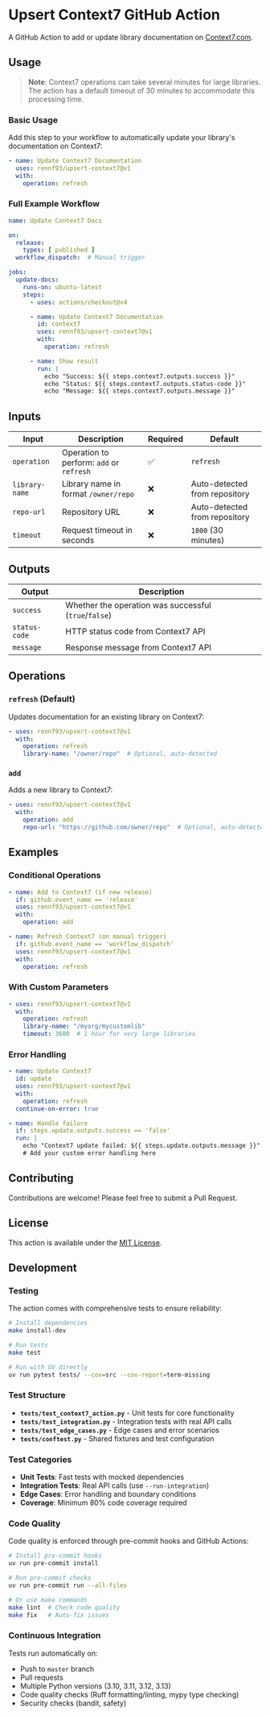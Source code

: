 # Upsert Context7 GitHub Action

A GitHub Action to add or update library documentation on [Context7.com](https://context7.com).

## Usage

> **Note**: Context7 operations can take several minutes for large libraries. The action has a default timeout of 30 minutes to accommodate this processing time.

### Basic Usage

Add this step to your workflow to automatically update your library's documentation on Context7:

```yaml
- name: Update Context7 Documentation
  uses: rennf93/upsert-context7@v1
  with:
    operation: refresh
```

### Full Example Workflow

```yaml
name: Update Context7 Docs

on:
  release:
    types: [ published ]
  workflow_dispatch:  # Manual trigger

jobs:
  update-docs:
    runs-on: ubuntu-latest
    steps:
      - uses: actions/checkout@v4

      - name: Update Context7 Documentation
        id: context7
        uses: rennf93/upsert-context7@v1
        with:
          operation: refresh

      - name: Show result
        run: |
          echo "Success: ${{ steps.context7.outputs.success }}"
          echo "Status: ${{ steps.context7.outputs.status-code }}"
          echo "Message: ${{ steps.context7.outputs.message }}"
```

## Inputs

| Input | Description | Required | Default |
|-------|-------------|----------|---------|
| `operation` | Operation to perform: `add` or `refresh` | ✅ | `refresh` |
| `library-name` | Library name in format `/owner/repo` | ❌ | Auto-detected from repository |
| `repo-url` | Repository URL | ❌ | Auto-detected from repository |
| `timeout` | Request timeout in seconds | ❌ | `1800` (30 minutes) |

## Outputs

| Output | Description |
|--------|-------------|
| `success` | Whether the operation was successful (`true`/`false`) |
| `status-code` | HTTP status code from Context7 API |
| `message` | Response message from Context7 API |

## Operations

### `refresh` (Default)
Updates documentation for an existing library on Context7:

```yaml
- uses: rennf93/upsert-context7@v1
  with:
    operation: refresh
    library-name: "/owner/repo"  # Optional, auto-detected
```

### `add`
Adds a new library to Context7:

```yaml
- uses: rennf93/upsert-context7@v1
  with:
    operation: add
    repo-url: "https://github.com/owner/repo"  # Optional, auto-detected
```

## Examples

### Conditional Operations

```yaml
- name: Add to Context7 (if new release)
  if: github.event_name == 'release'
  uses: rennf93/upsert-context7@v1
  with:
    operation: add

- name: Refresh Context7 (on manual trigger)
  if: github.event_name == 'workflow_dispatch'
  uses: rennf93/upsert-context7@v1
  with:
    operation: refresh
```

### With Custom Parameters

```yaml
- uses: rennf93/upsert-context7@v1
  with:
    operation: refresh
    library-name: "/myorg/mycustomlib"
    timeout: 3600  # 1 hour for very large libraries
```

### Error Handling

```yaml
- name: Update Context7
  id: update
  uses: rennf93/upsert-context7@v1
  with:
    operation: refresh
  continue-on-error: true

- name: Handle failure
  if: steps.update.outputs.success == 'false'
  run: |
    echo "Context7 update failed: ${{ steps.update.outputs.message }}"
    # Add your custom error handling here
```

## Contributing

Contributions are welcome! Please feel free to submit a Pull Request.

## License

This action is available under the [MIT License](LICENSE).

## Development

### Testing

The action comes with comprehensive tests to ensure reliability:

```bash
# Install dependencies
make install-dev

# Run tests
make test

# Run with UV directly
uv run pytest tests/ --cov=src --cov-report=term-missing
```

### Test Structure

- **`tests/test_context7_action.py`** - Unit tests for core functionality
- **`tests/test_integration.py`** - Integration tests with real API calls
- **`tests/test_edge_cases.py`** - Edge cases and error scenarios
- **`tests/conftest.py`** - Shared fixtures and test configuration

### Test Categories

- **Unit Tests**: Fast tests with mocked dependencies
- **Integration Tests**: Real API calls (use `--run-integration`)
- **Edge Cases**: Error handling and boundary conditions
- **Coverage**: Minimum 80% code coverage required

### Code Quality

Code quality is enforced through pre-commit hooks and GitHub Actions:

```bash
# Install pre-commit hooks
uv run pre-commit install

# Run pre-commit checks
uv run pre-commit run --all-files

# Or use make commands
make lint  # Check code quality
make fix   # Auto-fix issues
```

### Continuous Integration

Tests run automatically on:
- Push to `master` branch
- Pull requests
- Multiple Python versions (3.10, 3.11, 3.12, 3.13)
- Code quality checks (Ruff formatting/linting, mypy type checking)
- Security checks (bandit, safety)
